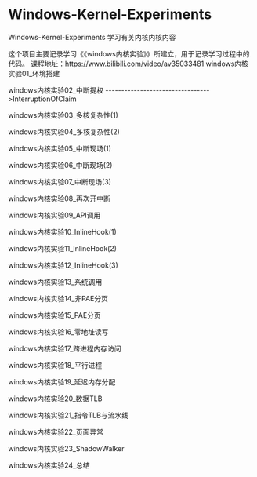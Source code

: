 # Windows-Kernel-Experiments
Windows-Kernel-Experiments 学习有关内核内核内容

这个项目主要记录学习《《windows内核实验》》所建立，用于记录学习过程中的代码。
课程地址：https://www.bilibili.com/video/av35033481
windows内核实验01_环境搭建

windows内核实验02_中断提权                      --------------------------------->InterruptionOfClaim

windows内核实验03_多核复杂性(1)

windows内核实验04_多核复杂性(2)

windows内核实验05_中断现场(1)

windows内核实验06_中断现场(2)

windows内核实验07_中断现场(3)

windows内核实验08_再次开中断

windows内核实验09_API调用

windows内核实验10_InlineHook(1)

windows内核实验11_InlineHook(2)

windows内核实验12_InlineHook(3)

windows内核实验13_系统调用

windows内核实验14_非PAE分页

windows内核实验15_PAE分页

windows内核实验16_零地址读写

windows内核实验17_跨进程内存访问

windows内核实验18_平行进程

windows内核实验19_延迟内存分配

windows内核实验20_数据TLB

windows内核实验21_指令TLB与流水线

windows内核实验22_页面异常

windows内核实验23_ShadowWalker

windows内核实验24_总结
